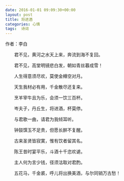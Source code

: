```yaml
---
date: 2016-01-01 09:09:30+00:00
layout: post
title: 将进酒
categories: 心情
tags:  诗词
---
```


作者：李白 

　　君不见，黄河之水天上来，奔流到海不复回。

　　君不见，高堂明镜悲白发，朝如青丝暮成雪！

　　人生得意须尽欢，莫使金樽空对月。

　　天生我材必有用，千金散尽还复来。

　　烹羊宰牛且为乐，会须一饮三百杯。

　　岑夫子，丹丘生，将进酒，杯莫停。

　　与君歌一曲，请君为我倾耳听。

　　钟鼓馔玉不足贵，但愿长醉不复醒。

　　古来圣贤皆寂寞，惟有饮者留其名。

　　陈王昔时宴平乐，斗酒十千恣欢谑。

　　主人何为言少钱，径须沽取对君酌。

　　五花马，千金裘，呼儿将出换美酒，与尔同销万古愁！
	
